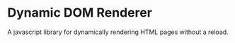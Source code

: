# Dynamic DOM Renderer
 A javascript library for dynamically rendering HTML pages without a reload.
